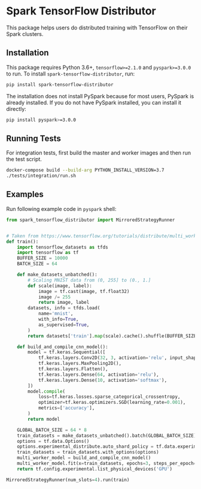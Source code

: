 # Spark TensorFlow Distributor

This package helps users do distributed training with TensorFlow on their Spark clusters.

## Installation

This package requires Python 3.6+, `tensorflow>=2.1.0` and `pyspark>=3.0.0` to run.
To install `spark-tensorflow-distributor`, run:

```bash
pip install spark-tensorflow-distributor
```

The installation does not install PySpark because for most users, PySpark is already installed.
If you do not have PySpark installed, you can install it directly:

```bash
pip install pyspark>=3.0.0
```

## Running Tests

For integration tests, first build the master and worker images and then run the test script.

```bash
docker-compose build --build-arg PYTHON_INSTALL_VERSION=3.7
./tests/integration/run.sh
```

## Examples

Run following example code in `pyspark` shell:

```python
from spark_tensorflow_distributor import MirroredStrategyRunner


# Taken from https://www.tensorflow.org/tutorials/distribute/multi_worker_with_keras
def train():
    import tensorflow_datasets as tfds
    import tensorflow as tf
    BUFFER_SIZE = 10000
    BATCH_SIZE = 64

    def make_datasets_unbatched():
        # Scaling MNIST data from (0, 255] to (0., 1.]
        def scale(image, label):
            image = tf.cast(image, tf.float32)
            image /= 255
            return image, label
        datasets, info = tfds.load(
            name='mnist',
            with_info=True,
            as_supervised=True,
        )
        return datasets['train'].map(scale).cache().shuffle(BUFFER_SIZE)

    def build_and_compile_cnn_model():
        model = tf.keras.Sequential([
            tf.keras.layers.Conv2D(32, 3, activation='relu', input_shape=(28, 28, 1)),
            tf.keras.layers.MaxPooling2D(),
            tf.keras.layers.Flatten(),
            tf.keras.layers.Dense(64, activation='relu'),
            tf.keras.layers.Dense(10, activation='softmax'),
        ])
        model.compile(
            loss=tf.keras.losses.sparse_categorical_crossentropy,
            optimizer=tf.keras.optimizers.SGD(learning_rate=0.001),
            metrics=['accuracy'],
        )
        return model

    GLOBAL_BATCH_SIZE = 64 * 8
    train_datasets = make_datasets_unbatched().batch(GLOBAL_BATCH_SIZE).repeat()
    options = tf.data.Options()
    options.experimental_distribute.auto_shard_policy = tf.data.experimental.AutoShardPolicy.DATA
    train_datasets = train_datasets.with_options(options)
    multi_worker_model = build_and_compile_cnn_model()
    multi_worker_model.fit(x=train_datasets, epochs=3, steps_per_epoch=5)
    return tf.config.experimental.list_physical_devices('GPU')

MirroredStrategyRunner(num_slots=4).run(train)
```

